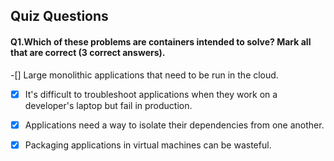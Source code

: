 ## Quiz Questions
#### Q1.Which of these problems are containers intended to solve? Mark all that are correct (3 correct answers).

-[] Large monolithic applications that need to be run in the cloud.
-[x] It's difficult to troubleshoot applications when they work on a developer's laptop but fail in production.
-[x] Applications need a way to isolate their dependencies from one another.
-[x] Packaging applications in virtual machines can be wasteful.


